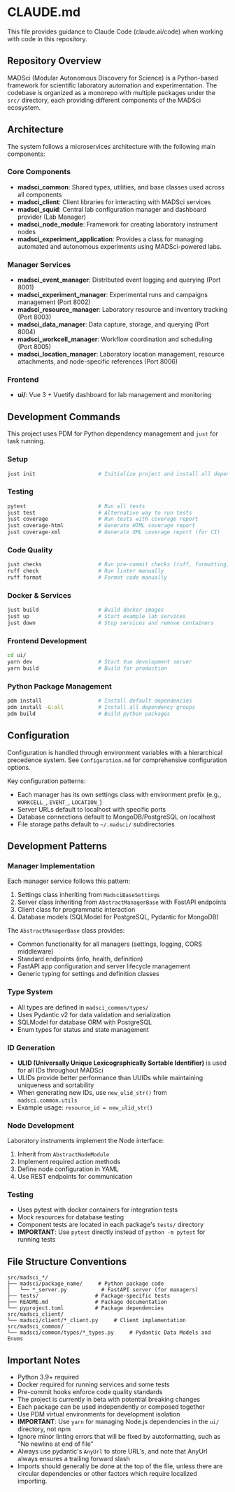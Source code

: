 # CLAUDE.md

This file provides guidance to Claude Code (claude.ai/code) when working with code in this repository.

## Repository Overview

MADSci (Modular Autonomous Discovery for Science) is a Python-based framework for scientific laboratory automation and experimentation. The codebase is organized as a monorepo with multiple packages under the `src/` directory, each providing different components of the MADSci ecosystem.

## Architecture

The system follows a microservices architecture with the following main components:

### Core Components
- **madsci_common**: Shared types, utilities, and base classes used across all components
- **madsci_client**: Client libraries for interacting with MADSci services
- **madsci_squid**: Central lab configuration manager and dashboard provider (Lab Manager)
- **madsci_node_module**: Framework for creating laboratory instrument nodes
- **madsci_experiment_application**: Provides a class for managing automated and autonomous experiments using MADSci-powered labs.

### Manager Services
- **madsci_event_manager**: Distributed event logging and querying (Port 8001)
- **madsci_experiment_manager**: Experimental runs and campaigns management (Port 8002)
- **madsci_resource_manager**: Laboratory resource and inventory tracking (Port 8003)
- **madsci_data_manager**: Data capture, storage, and querying (Port 8004)
- **madsci_workcell_manager**: Workflow coordination and scheduling (Port 8005)
- **madsci_location_manager**: Laboratory location management, resource attachments, and node-specific references (Port 8006)

### Frontend
- **ui/**: Vue 3 + Vuetify dashboard for lab management and monitoring

## Development Commands

This project uses PDM for Python dependency management and `just` for task running.

### Setup
```bash
just init                    # Initialize project and install all dependencies
```

### Testing
```bash
pytest                       # Run all tests
just test                    # Alternative way to run tests
just coverage                # Run tests with coverage report
just coverage-html           # Generate HTML coverage report
just coverage-xml            # Generate XML coverage report (for CI)
```

### Code Quality
```bash
just checks                  # Run pre-commit checks (ruff, formatting, etc.)
ruff check                   # Run linter manually
ruff format                  # Format code manually
```

### Docker & Services
```bash
just build                   # Build docker images
just up                      # Start example lab services
just down                    # Stop services and remove containers
```

### Frontend Development
```bash
cd ui/
yarn dev                     # Start Vue development server
yarn build                   # Build for production
```

### Python Package Management
```bash
pdm install                  # Install default dependencies
pdm install -G:all           # Install all dependency groups
pdm build                    # Build python packages
```

## Configuration

Configuration is handled through environment variables with a hierarchical precedence system. See `Configuration.md` for comprehensive configuration options.

Key configuration patterns:
- Each manager has its own settings class with environment prefix (e.g., `WORKCELL_`, `EVENT_`, `LOCATION_`)
- Server URLs default to localhost with specific ports
- Database connections default to MongoDB/PostgreSQL on localhost
- File storage paths default to `~/.madsci/` subdirectories

## Development Patterns

### Manager Implementation
Each manager service follows this pattern:
1. Settings class inheriting from `MadsciBaseSettings`
2. Server class inheriting from `AbstractManagerBase` with FastAPI endpoints
3. Client class for programmatic interaction
4. Database models (SQLModel for PostgreSQL, Pydantic for MongoDB)

The `AbstractManagerBase` class provides:
- Common functionality for all managers (settings, logging, CORS middleware)
- Standard endpoints (info, health, definition)
- FastAPI app configuration and server lifecycle management
- Generic typing for settings and definition classes

### Type System
- All types are defined in `madsci_common/types/`
- Uses Pydantic v2 for data validation and serialization
- SQLModel for database ORM with PostgreSQL
- Enum types for status and state management

### ID Generation
- **ULID (Universally Unique Lexicographically Sortable Identifier)** is used for all IDs throughout MADSci
- ULIDs provide better performance than UUIDs while maintaining uniqueness and sortability
- When generating new IDs, use `new_ulid_str()` from `madsci.common.utils`
- Example usage: `resource_id = new_ulid_str()`

### Node Development
Laboratory instruments implement the Node interface:
1. Inherit from `AbstractNodeModule`
2. Implement required action methods
3. Define node configuration in YAML
4. Use REST endpoints for communication

### Testing
- Uses pytest with docker containers for integration tests
- Mock resources for database testing
- Component tests are located in each package's `tests/` directory
- **IMPORTANT**: Use `pytest` directly instead of `python -m pytest` for running tests

## File Structure Conventions

```
src/madsci_*/
├── madsci/package_name/     # Python package code
│   └── *_server.py           # FastAPI server (for managers)
├── tests/                  # Package-specific tests
├── README.md               # Package documentation
└── pyproject.toml          # Package dependencies
src/madsci_client/
└── madsci/client/*_client.py     # Client implementation
src/madsci_common/
└── madsci/common/types/*_types.py     # Pydantic Data Models and Enums
```

## Important Notes

- Python 3.9+ required
- Docker required for running services and some tests
- Pre-commit hooks enforce code quality standards
- The project is currently in beta with potential breaking changes
- Each package can be used independently or composed together
- Use PDM virtual environments for development isolation
- **IMPORTANT**: Use `yarn` for managing Node.js dependencies in the `ui/` directory, not npm
- Ignore minor linting errors that will be fixed by autoformatting, such as "No newline at end of file"
- Always use pydantic's `AnyUrl` to store URL's, and note that AnyUrl always ensures a trailing forward slash
- Imports should generally be done at the top of the file, unless there are circular dependencies or other factors which require localized importing.
